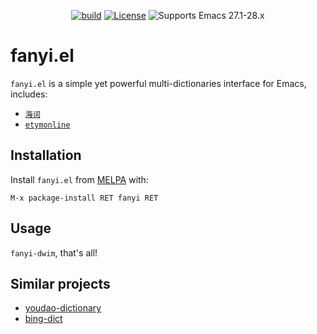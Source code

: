 <div align="center">

[![build](https://github.com/condy0919/fanyi.el/actions/workflows/build.yml/badge.svg)](https://github.com/condy0919/fanyi.el/actions/workflows/build.yml)
[![License](http://img.shields.io/:license-gpl3-blue.svg)](LICENSE)
![Supports Emacs 27.1-28.x](https://img.shields.io/badge/Supports-Emacs_27.1_--_28.x-blueviolet.svg?style=flat-square&logo=GNU%20Emacs&logoColor=white)

</div>

# fanyi.el

`fanyi.el` is a simple yet powerful multi-dictionaries interface for Emacs, includes:

- [`海词`](https://dict.cn/)
- [`etymonline`](https://www.etymonline.com/)

## Installation

Install `fanyi.el` from [MELPA](https://melpa.org) with:

```
M-x package-install RET fanyi RET
```

## Usage

`fanyi-dwim`, that's all!

## Similar projects

- [youdao-dictionary](https://github.com/xuchunyang/youdao-dictionary.el)
- [bing-dict](https://github.com/cute-jumper/bing-dict.el)
